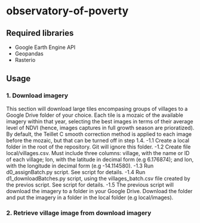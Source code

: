 # observatory-of-poverty

## Required libraries
* Google Earth Engine API
* Geopandas
* Rasterio

## Usage

### 1. Download imagery
This section will download large tiles encompasing groups of villages to a Google Drive folder of your choice. Each tile is a mozaic of the available imagery within that year, selecting the best images in terms of their average level of NDVI (hence, images captures in full growth season are prioratized). By default, the Teillet C smooth correction method is applied to each image before the mozaic, but that can be turned off in step 1.4.
-1.1 Create a local folder in the root of the repository. Git will ignore this folder.
-1.2 Create file local/villages.csv. Must include three columns: village, with the name or ID of each village; lon, with the latitude in decimal form (e.g 6.176874); and lon, with the longitude in decimal form (e.g -14.114580).
-1.3 Run d0_assignBatch.py script. See script for details.
-1.4 Run d1_downloadBatches.py script, using the villages_batch.csv file created by the previos script. See script for details.
-1.5 The previous script will download the imagery to a folder in your Google Drive. Download the folder and put the imagery in a folder in the local folder (e.g local/images).

### 2. Retrieve village image from download imagery
